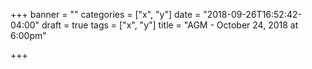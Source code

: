 +++
banner = ""
categories = ["x", "y"]
date = "2018-09-26T16:52:42-04:00"
draft = true
tags = ["x", "y"]
title = "AGM - October 24, 2018 at 6:00pm"

+++


